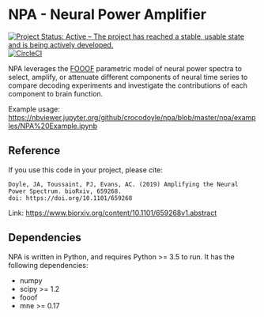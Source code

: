 # NPA - Neural Power Amplifier

[![Project Status: Active – The project has reached a stable, usable state and is being actively developed.](http://www.repostatus.org/badges/latest/active.svg)](http://www.repostatus.org/#active)
[![CircleCI](https://circleci.com/gh/crocodoyle/npa.svg?style=svg)](https://circleci.com/gh/crocodoyle/npa)

NPA leverages the [FOOOF](https://github.com/fooof-tools/fooof/) parametric model of neural power spectra to select, amplify, or attenuate different components of neural time series to compare decoding experiments and investigate the contributions of each component to brain function.

Example usage: https://nbviewer.jupyter.org/github/crocodoyle/npa/blob/master/npa/examples/NPA%20Example.ipynb

## Reference

If you use this code in your project, please cite:

    Doyle, JA, Toussaint, PJ, Evans, AC. (2019) Amplifying the Neural Power Spectrum. bioRxiv, 659268.
    doi: https://doi.org/10.1101/659268

Link: https://www.biorxiv.org/content/10.1101/659268v1.abstract

## Dependencies

NPA is written in Python, and requires Python >= 3.5 to run. It has the following dependencies:
- numpy
- scipy >= 1.2
- fooof
- mne >= 0.17
